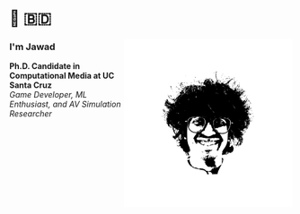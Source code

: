 # 🧠 🇧🇩

<img src="image/jawadefaj.png" alt="jawadefaj" width="300px" align="right" />

### I'm Jawad 
**Ph.D. Candidate in Computational Media at UC Santa Cruz** \
*Game Developer, ML Enthusiast, and AV Simulation Researcher*
